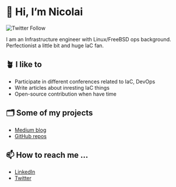 # 👋 Hi, I’m Nicolai

![Twitter Follow](https://img.shields.io/twitter/follow/nklya_?color=1DA1F2&logo=twitter&style=for-the-badge)

I am an Infrastructure engineer with Linux/FreeBSD ops background. Perfectionist a little bit and huge IaC fan.

## 🪴 I like to

* Participate in different conferences related to IaC, DevOps
* Write articles about inresting IaC things
* Open-source contribution when have time

## 🗂 Some of my projects

* [Medium blog](http://nklya.medium.com)
* [GitHub repos](https://github.com/Nklya?tab=repositories&q=&type=source&language=&sort=stargazers)

## 📫 How to reach me ...

* [LinkedIn](https://www.linkedin.com/in/nklya/)
* [Twitter](https://twitter.com/Nklya_)

<!---
Nklya/Nklya is a ✨ special ✨ repository because its `README.md` (this file) appears on your GitHub profile.
You can click the Preview link to take a look at your changes.
--->
